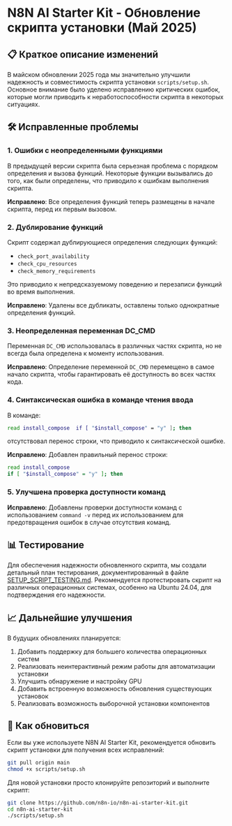 # N8N AI Starter Kit - Обновление скрипта установки (Май 2025)

## 📋 Краткое описание изменений

В майском обновлении 2025 года мы значительно улучшили надежность и совместимость скрипта установки `scripts/setup.sh`. Основное внимание было уделено исправлению критических ошибок, которые могли приводить к неработоспособности скрипта в некоторых ситуациях.

## 🛠️ Исправленные проблемы

### 1. Ошибки с неопределенными функциями

В предыдущей версии скрипта была серьезная проблема с порядком определения и вызова функций. Некоторые функции вызывались до того, как были определены, что приводило к ошибкам выполнения скрипта.

**Исправлено**: Все определения функций теперь размещены в начале скрипта, перед их первым вызовом.

### 2. Дублирование функций

Скрипт содержал дублирующиеся определения следующих функций:
- `check_port_availability`
- `check_cpu_resources`
- `check_memory_requirements`

Это приводило к непредсказуемому поведению и перезаписи функций во время выполнения.

**Исправлено**: Удалены все дубликаты, оставлены только однократные определения функций.

### 3. Неопределенная переменная DC_CMD

Переменная `DC_CMD` использовалась в различных частях скрипта, но не всегда была определена к моменту использования.

**Исправлено**: Определение переменной `DC_CMD` перемещено в самое начало скрипта, чтобы гарантировать её доступность во всех частях кода.

### 4. Синтаксическая ошибка в команде чтения ввода

В команде:
```bash
read install_compose  if [ "$install_compose" = "y" ]; then
```
отсутствовал перенос строки, что приводило к синтаксической ошибке.

**Исправлено**: Добавлен правильный перенос строки:
```bash
read install_compose
if [ "$install_compose" = "y" ]; then
```

### 5. Улучшена проверка доступности команд

**Исправлено**: Добавлены проверки доступности команд с использованием `command -v` перед их использованием для предотвращения ошибок в случае отсутствия команд.

## 📊 Тестирование

Для обеспечения надежности обновленного скрипта, мы создали детальный план тестирования, документированный в файле [SETUP_SCRIPT_TESTING.md](./SETUP_SCRIPT_TESTING.md). Рекомендуется протестировать скрипт на различных операционных системах, особенно на Ubuntu 24.04, для подтверждения его надежности.

## 📈 Дальнейшие улучшения

В будущих обновлениях планируется:

1. Добавить поддержку для большего количества операционных систем
2. Реализовать неинтерактивный режим работы для автоматизации установки
3. Улучшить обнаружение и настройку GPU
4. Добавить встроенную возможность обновления существующих установок
5. Реализовать возможность выборочной установки компонентов

## 🔄 Как обновиться

Если вы уже используете N8N AI Starter Kit, рекомендуется обновить скрипт установки для получения всех исправлений:

```bash
git pull origin main
chmod +x scripts/setup.sh
```

Для новой установки просто клонируйте репозиторий и выполните скрипт:

```bash
git clone https://github.com/n8n-io/n8n-ai-starter-kit.git
cd n8n-ai-starter-kit
./scripts/setup.sh
```
